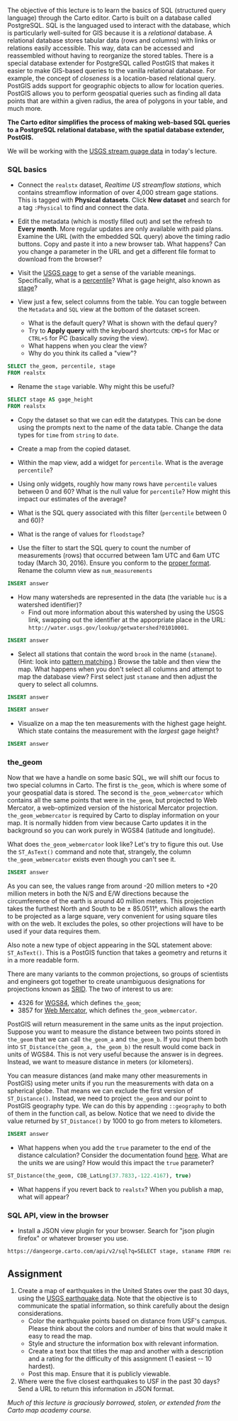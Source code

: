 The objective of this lecture is to learn the basics of SQL (structured query language) through the Carto editor.  Carto is built on a database called PostgreSQL.  SQL is the languaged used to interact with the database, which is particularly well-suited for GIS because it is a *relational* database.  A relational database stores tabular data (rows and columns) with links or relations easily accessible.  This way, data can be accessed and reassembled without having to reorganize the stored tables.  There is a special database extender for PostgreSQL called PostGIS that makes it easier to make GIS-based queries to the vanilla relational database.  For example, the concept of *closeness* is a location-based relational query.  PostGIS adds support for geographic objects to allow for location queries.  PostGIS allows you to perform geospatial queries such as finding all data points that are within a given radius, the area of polygons in your table, and much more.

**The Carto editor simplifies the process of making web-based SQL queries to a PostgreSQL relational database, with the spatial database extender, PostGIS.**

We will be working with the [USGS stream guage data](http://waterdata.usgs.gov/nwis/rt) in today's lecture.  

### SQL basics

- Connect the `realstx` dataset, *Realtime US streamflow stations*, which contains streamflow information of over 4,000 stream gage stations.  This is tagged with **Physical datasets**.  Click **New dataset** and search for a tag `:Physical` to find and connect the data.

- Edit the metadata (which is mostly filled out) and set the refresh to **Every month**. More regular updates are only available with paid plans. Examine the URL (with the embedded SQL query) above the timing radio buttons. Copy and paste it into a new browser tab. What happens?  Can you change a parameter in the URL and get a different file format to download from the browser?

- Visit the [USGS page](http://waterdata.usgs.gov/nwis/rt) to get a sense of the variable meanings.  Specifically, what is a [percentile](http://help.waterdata.usgs.gov/faq/surface-water/what-is-a-percentile?searchterm=percentile)?  What is gage height, also known as [stage](http://help.waterdata.usgs.gov/faq/surface-water/how-to-interpret-gage-height-and-streamflow-values)?

- View just a few, select columns from the table.  You can toggle between the `Metadata` and `SQL` view at the bottom of the dataset screen.
    - What is the default query?  What is shown with the defaul query?  
    - Try to **Apply query** with the keyboard shortcuts: `CMD+S` for Mac or `CTRL+S` for PC (basically *saving* the view).  
    - What happens when you clear the view?  
    - Why do you think its called a "view"?

```sql
SELECT the_geom, percentile, stage
FROM realstx
```

- Rename the `stage` variable.  Why might this be useful?

```sql
SELECT stage AS gage_height
FROM realstx
```

- Copy the dataset so that we can edit the datatypes.  This can be done using the prompts next to the name of the data table. Change the data types for `time` from `string` to `date`.
 - Create a map from the copied dataset.
 - Within the map view, add a widget for `percentile`.  What is the average `percentile`?
 - Using only widgets, roughly how many rows have `percentile` values between 0 and 60?  What is the null value for `percentile`?  How might this impact our estimates of the average? 
 - What is the SQL query associated with this filter (`percentile` between 0 and 60)?
 - What is the range of values for `floodstage`? 

- Use the filter to start the SQL query to count the number of measurements (rows) that occurred between 1am UTC and 6am UTC today (March 30, 2016).  Ensure you conform to the [proper format](https://en.wikipedia.org/wiki/ISO_8601).  Rename the column view as `num_measurements`
```sql
INSERT answer
```

- How many watersheds are represented in the data (the variable `huc` is a watershed identifier)?  
    - Find out more information about this watershed by using the USGS link, swapping out the identifier at the apporpriate place in the URL: `http://water.usgs.gov/lookup/getwatershed?01010001`.

```sql
INSERT answer
```

- Select all stations that contain the word `brook` in the name (`staname`).  (Hint: look into [pattern matching](https://www.postgresql.org/docs/7.3/static/functions-matching.html).)  Browse the table and then view the map.  What happens when you don't select all columns and attempt to map the database view?  First select just `staname` and then adjust the query to select all columns.

```sql
INSERT answer
```

```sql
INSERT answer
```

- Visualize on a map the ten measurements with the highest gage height.  Which state contains the measurement with the *largest* gage height?

```sql
INSERT answer
```

### the_geom

Now that we have a handle on some basic SQL, we will shift our focus to two special columns in Carto. The first is `the_geom`, which is where some of your geospatial data is stored.  The second is `the_geom_webmercator` which contains all the same points that were in `the_geom`, but projected to Web Mercator, a web-optimized version of the historical Mercator projection. `the_geom_webmercator` is required by Carto to display information on your map. It is normally hidden from view because Carto updates it in the background so you can work purely in WGS84 (latitude and longitude).  

What does `the_geom_webmercator` look like?  Let's try to figure this out.  Use the `ST_AsText()` command and note that, strangely, the column `the_geom_webmercator` exists even though you can't see it.

```sql
INSERT answer
```

As you can see, the values range from around -20 million meters to +20 million meters in both the N/S and E/W directions because the circumference of the earth is around 40 million meters. This projection takes the furthest North and South to be ± 85.0511°, which allows the earth to be projected as a large square, very convenient for using square tiles with on the web. It excludes the poles, so other projections will have to be used if your data requires them. 

Also note a new type of object appearing in the SQL statement above: `ST_AsText()`. This is a PostGIS function that takes a geometry and returns it in a more readable form.

There are many variants to the common projections, so groups of scientists and engineers got together to create unambiguous designations for projections known as [SRID](https://en.wikipedia.org/wiki/SRID). The two of interest to us are:

- 4326 for [WGS84](https://en.wikipedia.org/wiki/World_Geodetic_System), which defines `the_geom`;
- 3857 for [Web Mercator](https://en.wikipedia.org/wiki/Web_Mercator), which defines `the_geom_webmercator`.

PostGIS will return measurement in the same units as the input projection. Suppose you want to measure the distance between two points stored in `the_geom` that we can call `the_geom_a` and `the_geom_b`. If you input them both into `ST_Distance(the_geom_a, the_geom_b)` the result would come back in units of WGS84. This is not very useful because the answer is in degrees. Instead, we want to measure distance in meters (or kilometers).

You can measure distances (and make many other measurements in PostGIS) using meter units if you run the measurements with data on a spherical globe. That means we can exclude the first version of `ST_Distance()`. Instead, we need to project `the_geom` and our point to PostGIS geography type. We can do this by appending `::geography` to both of them in the function call, as below. Notice that we need to divide the value returned by `ST_Distance()` by 1000 to go from meters to kilometers.

```sql
INSERT answer
```

- What happens when you add the `true` parameter to the end of the distance calculation?  Consider the documentation found [here](http://postgis.net/docs/ST_Distance.html).  What are the units we are using?  How would this impact the `true` parameter?

```sql
ST_Distance(the_geom, CDB_LatLng(37.7833,-122.4167), true)
```

- What happens if you revert back to `realstx`?  When you publish a map, what will appear?

### SQL API, view in the browser
- Install a JSON view plugin for your browser.  Search for "json plugin firefox" or whatever browser you use.

```bash
https://dangeorge.carto.com/api/v2/sql?q=SELECT stage, staname FROM realstx_copy ORDER BY stage DESC LIMIT 10
```

## Assignment

1. Create a map of earthquakes in the United States over the past 30 days, using the [USGS earthquake data](http://earthquake.usgs.gov/earthquakes/feed/v1.0/csv.php).  Note that the objective is to communicate the spatial information, so think carefully about the design considerations.
    - Color the earthquake points based on distance from USF's campus.  Please think about the colors and number of bins that would make it easy to read the map. 
    - Style and structure the information box with relevant information.
    - Create a text box that titles the map and another with a description and a rating for the difficulty of this assignment (1 easiest -- 10 hardest). 
    - Post this map.  Ensure that it is publicly viewable.
2. Where were the five closest earthquakes to USF in the past 30 days?  Send a URL to return this information in JSON format.

*Much of this lecture is graciously borrowed, stolen, or extended from the Carto map academy course.*

